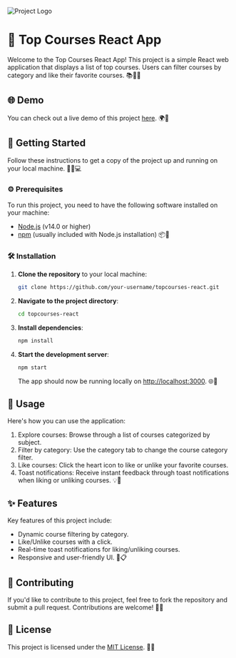 ![Project Logo](https://codehelp-apis.vercel.app/get-top-courses/Development/Web%20Development%20Fundamentals.png)

# 🚀 Top Courses React App

Welcome to the Top Courses React App! This project is a simple React web application that displays a list of top courses. Users can filter courses by category and like their favorite courses. 📚👩‍🎓

## 🌐 Demo

You can check out a live demo of this project [here](aasn0119.github.io/topcourses_react/). 🌍👀

## 🚀 Getting Started

Follow these instructions to get a copy of the project up and running on your local machine. 🏃‍♀️💻

### ⚙️ Prerequisites

To run this project, you need to have the following software installed on your machine:

- [Node.js](https://nodejs.org/) (v14.0 or higher)
- [npm](https://www.npmjs.com/) (usually included with Node.js installation) 📦🚚

### 🛠️ Installation

1. **Clone the repository** to your local machine:

   ```bash
   git clone https://github.com/your-username/topcourses-react.git


2. **Navigate to the project directory**:

   ```bash
   cd topcourses-react
   ```

3. **Install dependencies**:

   ```bash
   npm install
   ```

4. **Start the development server**:

   ```bash
   npm start
   ```

   The app should now be running locally on [http://localhost:3000](http://localhost:3000). 🌐🏃

## 📄 Usage

Here's how you can use the application:

1. Explore courses: Browse through a list of courses categorized by subject.
2. Filter by category: Use the category tab to change the course category filter.
3. Like courses: Click the heart icon to like or unlike your favorite courses.
4. Toast notifications: Receive instant feedback through toast notifications when liking or unliking courses. 💡📝

## ✨ Features

Key features of this project include:

- Dynamic course filtering by category.
- Like/Unlike courses with a click.
- Real-time toast notifications for liking/unliking courses.
- Responsive and user-friendly UI. 🌟📋

## 👥 Contributing

If you'd like to contribute to this project, feel free to fork the repository and submit a pull request. Contributions are welcome! 🙌🤝

## 📝 License

This project is licensed under the [MIT License](LICENSE). 📄📜
```
